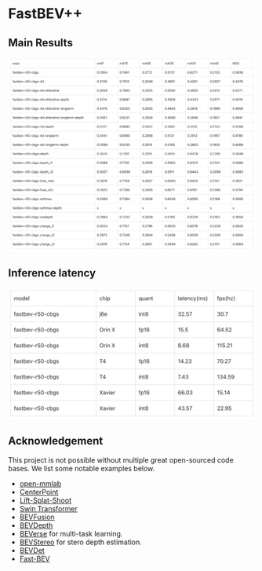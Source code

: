 # FastBEV++

## Main Results

![](./resources/fastbev++_exps.jpg)

## Inference latency
![](./resources/fastbev++_latency.jpg)

## Acknowledgement

This project is not possible without multiple great open-sourced code bases. We list some notable examples below.

- [open-mmlab](https://github.com/open-mmlab)
- [CenterPoint](https://github.com/tianweiy/CenterPoint)
- [Lift-Splat-Shoot](https://github.com/nv-tlabs/lift-splat-shoot)
- [Swin Transformer](https://github.com/microsoft/Swin-Transformer)
- [BEVFusion](https://github.com/mit-han-lab/bevfusion)
- [BEVDepth](https://github.com/Megvii-BaseDetection/BEVDepth)
- [BEVerse](https://github.com/zhangyp15/BEVerse)  for multi-task learning.
- [BEVStereo](https://github.com/Megvii-BaseDetection/BEVStereo)  for stero depth estimation.
- [BEVDet](https://github.com/HuangJunJie2017/BEVDet)
- [Fast-BEV](https://github.com/Sense-GVT/Fast-BEV)
